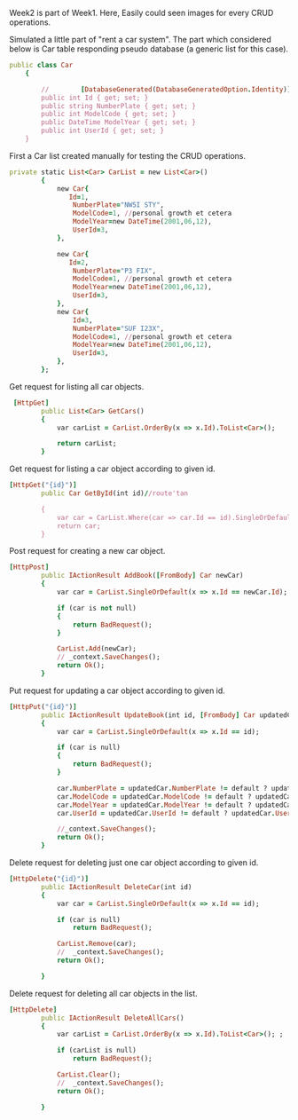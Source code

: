 Week2 is part of Week1. Here, Easily could seen images for every CRUD operations.


Simulated a little part of "rent a car system". The part which considered below is Car table responding pseudo database (a generic list for this case).
```ruby
public class Car
    {

        //        [DatabaseGenerated(DatabaseGeneratedOption.Identity)]//id nin auto increment olmasi icin
        public int Id { get; set; }
        public string NumberPlate { get; set; }
        public int ModelCode { get; set; }
        public DateTime ModelYear { get; set; }
        public int UserId { get; set; }
    }

```
First a Car list created manually for testing the CRUD operations.

```ruby
private static List<Car> CarList = new List<Car>()
        {
            new Car{
               Id=1,
                NumberPlate="NW5I STY",
                ModelCode=1, //personal growth et cetera
                ModelYear=new DateTime(2001,06,12),
                UserId=3,
            },

            new Car{
               Id=2,
                NumberPlate="P3 FIX",
                ModelCode=1, //personal growth et cetera
                ModelYear=new DateTime(2001,06,12),
                UserId=3,
            },
            new Car{
                Id=3,
                NumberPlate="SUF I23X",
                ModelCode=1, //personal growth et cetera
                ModelYear=new DateTime(2001,06,12),
                UserId=3,
            },
        };

```
Get request for listing all car objects.
```ruby
 [HttpGet]
        public List<Car> GetCars()
        {
            var carList = CarList.OrderBy(x => x.Id).ToList<Car>();

            return carList;
        }
```

Get request for listing a car object according to given id.
```ruby
[HttpGet("{id}")]
        public Car GetById(int id)//route'tan

        {
            var car = CarList.Where(car => car.Id == id).SingleOrDefault();
            return car;
        }
```

Post request for creating a new car object.
```ruby
[HttpPost]
        public IActionResult AddBook([FromBody] Car newCar)
        {
            var car = CarList.SingleOrDefault(x => x.Id == newCar.Id);

            if (car is not null)
            {
                return BadRequest();
            }

            CarList.Add(newCar);
            // _context.SaveChanges();
            return Ok();
        }
```
Put request for updating a car object according to given id.
```ruby
[HttpPut("{id}")]
        public IActionResult UpdateBook(int id, [FromBody] Car updatedCar)
        {
            var car = CarList.SingleOrDefault(x => x.Id == id);

            if (car is null)
            {
                return BadRequest();
            }

            car.NumberPlate = updatedCar.NumberPlate != default ? updatedCar.NumberPlate : car.NumberPlate;
            car.ModelCode = updatedCar.ModelCode != default ? updatedCar.ModelCode : car.ModelCode;
            car.ModelYear = updatedCar.ModelYear != default ? updatedCar.ModelYear : car.ModelYear;
            car.UserId = updatedCar.UserId != default ? updatedCar.UserId : car.UserId;

            //_context.SaveChanges();
            return Ok();
        }
```

Delete request for deleting just one car object according to given id.
```ruby
[HttpDelete("{id}")]
        public IActionResult DeleteCar(int id)
        {
            var car = CarList.SingleOrDefault(x => x.Id == id);

            if (car is null)
                return BadRequest();

            CarList.Remove(car);
            //  _context.SaveChanges();
            return Ok();

        }
```

Delete request for deleting all car objects in the list.
```ruby
[HttpDelete]
        public IActionResult DeleteAllCars()
        {
            var carList = CarList.OrderBy(x => x.Id).ToList<Car>(); ;

            if (carList is null)
                return BadRequest();

            CarList.Clear();
            //  _context.SaveChanges();
            return Ok();

        }
```
